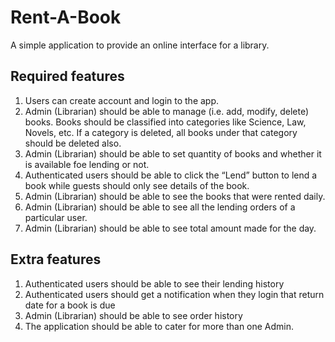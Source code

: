 # Rent-A-Book

A simple application to provide an online interface for a library.

## Required features

1. Users can create account and login to the app.
2. Admin (Librarian) should be able to manage (i.e. add, modify, delete) books. Books should be classified into categories like Science, Law, Novels, etc. If a category is deleted, all books under that category should be deleted also.
3. Admin (Librarian) should be able to set quantity of books and whether it is available foe lending or not.
4. Authenticated users should be able to click the “Lend” button to lend a book while guests should only see details of the book.
5. Admin (Librarian) should be able to see the books that were rented daily.
6. Admin (Librarian) should be able to see all the lending orders of a particular user.
7. Admin (Librarian) should be able to see total amount made for the day.

## Extra features

1. Authenticated users should be able to see their lending history
2. Authenticated users should get a notification when they login that return date for a book is due
3. Admin (Librarian) should be able to see order history
4. The application should be able to cater for more than one Admin.
